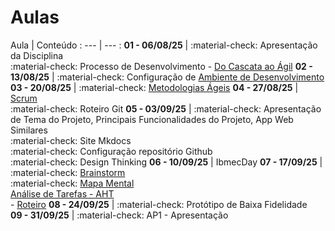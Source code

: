 # Aulas

Aula | Conteúdo
: --- | --- : 
**__01__ - 06/08/25** | :material-check: Apresentação da Disciplina <br> :material-check: Processo de Desenvolvimento  - [Do Cascata ao Ágil](../assets/Aulas/Do%20Cascata%20ao%20Ágil%20-%20Front-End.pdf)
**__02__ - 13/08/25** | :material-check: Configuração de [Ambiente de Desenvolvimento](https://liveestacio-my.sharepoint.com/:w:/g/personal/00661711722_professores_ibmec_edu_br/EU2fCcJwgTFLvWNyOSUtNWABnf7xw5XPoNRumYUMMtNMwA?e=bIE0li)
**__03__ - 20/08/25** | :material-check: [Metodologias Ágeis](../assets/Aulas/Scrum.pdf)
**__04__ - 27/08/25** | [Scrum](../assets/Aulas/Mapa+do+Scrum+Framework+utilizado+nas+aulas.pdf) <br> :material-check: Roteiro Git
**__05__ - 03/09/25** | :material-check: Apresentação de Tema do Projeto, Principais Funcionalidades do Projeto, App Web Similares <br> :material-check: Site Mkdocs  <br> :material-check: Configuração repositório Github <br> :material-check: Design Thinking
**__06__ - 10/09/25** | IbmecDay
**__07__ - 17/09/25** | :material-check: [Brainstorm](../assets/Aulas/O%20processo%20de brainstorm.pdf) <br> :material-check: [Mapa Mental](../assets/Aulas/Mapa%20Mental.pdf) <br> [Análise de Tarefas - AHT](../assets/Aulas/Análise%20de%20Tarefas.pdf) <br> - [Roteiro](./Roteiros/07_epics_features_user_stories.md) 
**__08__ - 24/09/25** | :material-check: Protótipo de Baixa Fidelidade
**__09__ - 31/09/25** | :material-check: AP1 - Apresentação

<!--
| Aula          - | Conteúdo |
| ---- | -------- |
|__01__ - 04/08/25 -- | - Apresentação da Disciplina <br> - Processo de Desenvolvimento  - [Do Cascata ao Ágil](../assets/Aulas/Do%20Cascata%20ao%20Ágil%20-%20Front-End.pdf) |
|__02__ - 11/08/25  |  <br> - Configuração de [Ambiente de Desenvolvimento](https://liveestacio-my.sharepoint.com/:w:/g/personal/00661711722_professores_ibmec_edu_br/EU2fCcJwgTFLvWNyOSUtNWABnf7xw5XPoNRumYUMMtNMwA?e=bIE0li) |
|__03__ - 18/08/25   | - [Scrum](../assets/Aulas/Mapa+do+Scrum+Framework+utilizado+nas+aulas.pdf) |
|__04__ - 25/08/25 | - Site Mkdocs <br> - Roteiro Github <br> - Configuração repositório Github <br> - Design Thinking|

|__05__ - 17/03/25   | - Apresentação de Tema do Projeto <br> - Principais Funcionalidades do Projeto <br> - [User Stories](../assets/Aulas/Scrum.pdf)  |
|__06__ - 24/03/25   | - <img src="https://lh7-rt.googleusercontent.com/docsz/AD_4nXdKHyFoK-nwhwV0wwRXI8yPIinvwlJqDc4dLjmcGKo1S4U2vMBLySzhUF2DKYEAkdOtSZy-yRXzUHXmDpMNIwhGzKqtkjSDY68h2yPh_NyZ4L5WLAskMnE-Wy-6KamnHr5J2_oxgSet67dIvXUgWg?key=HMoLx71qiGBnt5NdK3Zc1bHf" style="height: 100px; width:200px;"/> <br> - [Brainstorm](../assets/Aulas/O%20processo%20de brainstorm.pdf) <br> - [Mapa Mental](../assets/Aulas/Mapa%20Mental.pdf) |
|__07__ - 31/03/25   | - Documento de Visão <br> - Protótipo de baixa fidelidade <br> - [Análise de Tarefas - AHT](../assets/Aulas/Análise%20de%20Tarefas.pdf) <br> - [Roteiro](https://jonh-carvalho.github.io/PFE_25.1_8001/_Disciplina/Roteiros/EpicsFeaturesUserStories/) |
|__08__ - 07/04/25   | AP1 |
|__09__ - 14/04/25   | [Avaliação de Interfaces](../assets/Aulas/Avaliação_de_Interfaces.pdf) <br> - [Introdução ao React](../assets/Aulas/Introducao-ao-Reactjs.pdf)|
|__10__ - 21/04/25   | Feriado |
|__11__ - 28/04/25   | React -Sprint II |
|__12__ - 05/05/25   | React - |
|__13__ - 12/05/25   | React - Sprint III - Site HTML/CSS |
|__14__ - 19/05/25   | React - |
|__15__ - 26/05/25   | React - Sprint IV - React/Componentes |
|__16__ - 02/06/25   | React |
|__17__ - 09/06/25   | React - Sprint V |
|__18__ - 16/06/25   | AP2 - Apresentação |
|__19__ - 23/06/25   | --- |
|__20__ - 30/06/25   | AS |
| __10__ - 10/10/24   |  | 
| __11__ - 17/10/24   | App React Vite - [Componentes](../_Disciplina/Roteiros/React/Componentes.md) |
-->